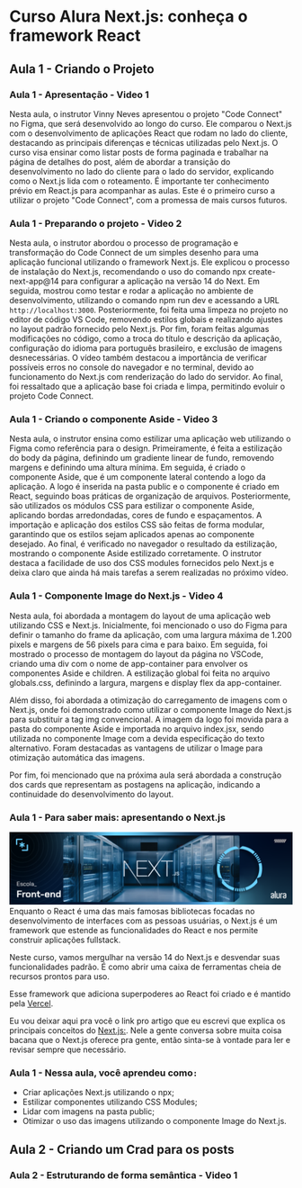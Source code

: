 # Curso Alura Next.js: conheça o framework React

## Aula 1 - Criando o Projeto

### Aula 1 - Apresentação - Video 1

Nesta aula, o instrutor Vinny Neves apresentou o projeto "Code Connect" no Figma, que será desenvolvido ao longo do curso. Ele comparou o Next.js com o desenvolvimento de aplicações React que rodam no lado do cliente, destacando as principais diferenças e técnicas utilizadas pelo Next.js. O curso visa ensinar como listar posts de forma paginada e trabalhar na página de detalhes do post, além de abordar a transição do desenvolvimento no lado do cliente para o lado do servidor, explicando como o Next.js lida com o roteamento. É importante ter conhecimento prévio em React.js para acompanhar as aulas. Este é o primeiro curso a utilizar o projeto "Code Connect", com a promessa de mais cursos futuros.

### Aula 1 - Preparando o projeto - Video 2

Nesta aula, o instrutor abordou o processo de programação e transformação do Code Connect de um simples desenho para uma aplicação funcional utilizando o framework Next.js. Ele explicou o processo de instalação do Next.js, recomendando o uso do comando npx create-next-app@14 para configurar a aplicação na versão 14 do Next. Em seguida, mostrou como testar e rodar a aplicação no ambiente de desenvolvimento, utilizando o comando npm run dev e acessando a URL `http://localhost:3000`. Posteriormente, foi feita uma limpeza no projeto no editor de código VS Code, removendo estilos globais e realizando ajustes no layout padrão fornecido pelo Next.js. Por fim, foram feitas algumas modificações no código, como a troca do título e descrição da aplicação, configuração do idioma para português brasileiro, e exclusão de imagens desnecessárias. O vídeo também destacou a importância de verificar possíveis erros no console do navegador e no terminal, devido ao funcionamento do Next.js com renderização do lado do servidor. Ao final, foi ressaltado que a aplicação base foi criada e limpa, permitindo evoluir o projeto Code Connect.

### Aula 1 - Criando o componente Aside - Video 3

Nesta aula, o instrutor ensina como estilizar uma aplicação web utilizando o Figma como referência para o design. Primeiramente, é feita a estilização do body da página, definindo um gradiente linear de fundo, removendo margens e definindo uma altura mínima. Em seguida, é criado o componente Aside, que é um componente lateral contendo a logo da aplicação. A logo é inserida na pasta public e o componente é criado em React, seguindo boas práticas de organização de arquivos. Posteriormente, são utilizados os módulos CSS para estilizar o componente Aside, aplicando bordas arredondadas, cores de fundo e espaçamentos. A importação e aplicação dos estilos CSS são feitas de forma modular, garantindo que os estilos sejam aplicados apenas ao componente desejado. Ao final, é verificado no navegador o resultado da estilização, mostrando o componente Aside estilizado corretamente. O instrutor destaca a facilidade de uso dos CSS modules fornecidos pelo Next.js e deixa claro que ainda há mais tarefas a serem realizadas no próximo vídeo.

### Aula 1 - Componente Image do Next.js - Video 4

Nesta aula, foi abordada a montagem do layout de uma aplicação web utilizando CSS e Next.js. Inicialmente, foi mencionado o uso do Figma para definir o tamanho do frame da aplicação, com uma largura máxima de 1.200 pixels e margens de 56 pixels para cima e para baixo. Em seguida, foi mostrado o processo de montagem do layout da página no VSCode, criando uma div com o nome de app-container para envolver os componentes Aside e children. A estilização global foi feita no arquivo globals.css, definindo a largura, margens e display flex da app-container.

Além disso, foi abordada a otimização do carregamento de imagens com o Next.js, onde foi demonstrado como utilizar o componente Image do Next.js para substituir a tag img convencional. A imagem da logo foi movida para a pasta do componente Aside e importada no arquivo index.jsx, sendo utilizada no componente Image com a devida especificação do texto alternativo. Foram destacadas as vantagens de utilizar o Image para otimização automática das imagens.

Por fim, foi mencionado que na próxima aula será abordada a construção dos cards que representam as postagens na aplicação, indicando a continuidade do desenvolvimento do layout.

### Aula 1 - Para saber mais: apresentando o Next.js

![Imagen Next.js](image.png)
Enquanto o React é uma das mais famosas bibliotecas focadas no desenvolvimento de interfaces com as pessoas usuárias, o Next.js é um framework que estende as funcionalidades do React e nos permite construir aplicações fullstack.

Neste curso, vamos mergulhar na versão 14 do Next.js e desvendar suas funcionalidades padrão. É como abrir uma caixa de ferramentas cheia de recursos prontos para uso.

Esse framework que adiciona superpoderes ao React foi criado e é mantido pela [Vercel](https://vercel.com/).

Eu vou deixar aqui pra você o link pro artigo que eu escrevi que explica os principais conceitos do [Next.js:](https://www.alura.com.br/artigos/next-js). Nele a gente conversa sobre muita coisa bacana que o Next.js oferece pra gente, então sinta-se à vontade para ler e revisar sempre que necessário.

### Aula 1 - Nessa aula, você aprendeu como`:`

- Criar aplicações Next.js utilizando o npx;
- Estilizar componentes utilizando CSS Modules;
- Lidar com imagens na pasta public;
- Otimizar o uso das imagens utilizando o componente Image do Next.js.

## Aula 2 - Criando um Crad para os posts

### Aula 2 - Estruturando de forma semântica - Video 1
